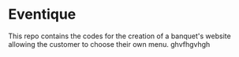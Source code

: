 # Eventique
This repo contains the codes for the creation of a banquet's website allowing the customer to choose their own menu.
ghvfhgvhgh
